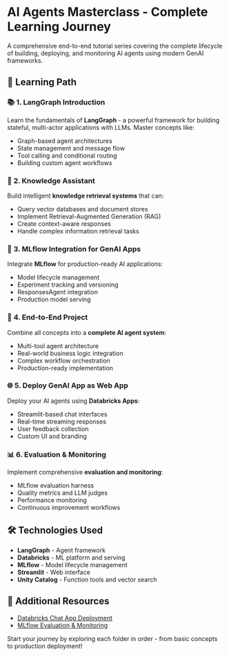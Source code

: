 # AI Agents Masterclass - Complete Learning Journey

A comprehensive end-to-end tutorial series covering the complete lifecycle of building, deploying, and monitoring AI agents using modern GenAI frameworks.

## 🎯 Learning Path

### 📚 **1. LangGraph Introduction**
Learn the fundamentals of **LangGraph** - a powerful framework for building stateful, multi-actor applications with LLMs. Master concepts like:
- Graph-based agent architectures
- State management and message flow
- Tool calling and conditional routing
- Building custom agent workflows

### 🧠 **2. Knowledge Assistant**
Build intelligent **knowledge retrieval systems** that can:
- Query vector databases and document stores
- Implement Retrieval-Augmented Generation (RAG)
- Create context-aware responses
- Handle complex information retrieval tasks

### 🔧 **3. MLflow Integration for GenAI Apps**
Integrate **MLflow** for production-ready AI applications:
- Model lifecycle management
- Experiment tracking and versioning
- ResponsesAgent integration
- Production model serving

### 🚀 **4. End-to-End Project**
Combine all concepts into a **complete AI agent system**:
- Multi-tool agent architecture
- Real-world business logic integration
- Complex workflow orchestration
- Production-ready implementation

### 🌐 **5. Deploy GenAI App as Web App**
Deploy your AI agents using **Databricks Apps**:
- Streamlit-based chat interfaces
- Real-time streaming responses
- User feedback collection
- Custom UI and branding

### 📊 **6. Evaluation & Monitoring**
Implement comprehensive **evaluation and monitoring**:
- MLflow evaluation harness
- Quality metrics and LLM judges
- Performance monitoring
- Continuous improvement workflows

## 🛠️ Technologies Used
- **LangGraph** - Agent framework
- **Databricks** - ML platform and serving
- **MLflow** - Model lifecycle management
- **Streamlit** - Web interface
- **Unity Catalog** - Function tools and vector search

## 📖 Additional Resources
- [Databricks Chat App Deployment](https://docs.databricks.com/aws/en/generative-ai/agent-framework/chat-app)
- [MLflow Evaluation & Monitoring](https://docs.databricks.com/aws/en/mlflow3/genai/eval-monitor/)

Start your journey by exploring each folder in order - from basic concepts to production deployment!